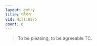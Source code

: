 ```yaml
---
layout: entry
title: འཇེབས་
vid: Hill:0575
count: 0
---
```

> To be pleasing, to be agreeable TC\.


